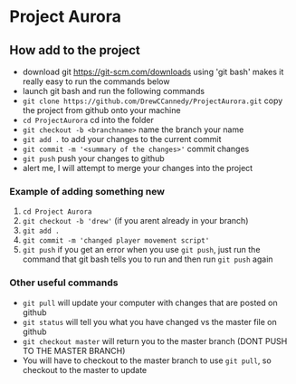 # Project Aurora
## How add to the project
- download git https://git-scm.com/downloads using 'git bash' makes it really easy to run the commands below
- launch git bash and run the following commands
- `git clone https://github.com/DrewCCannedy/ProjectAurora.git` copy the project from github onto your machine
- `cd ProjectAurora` cd into the folder 
- `git checkout -b <branchname>` name the branch your name
- `git add .` to add your changes to the current commit
- `git commit -m '<summary of the changes>'` commit changes
- `git push` push your changes to github
- alert me, I will attempt to merge your changes into the project

### Example of adding something new 
1. `cd Project Aurora`
2. `git checkout -b 'drew'` (if you arent already in your branch)
3. `git add .`
4. `git commit -m 'changed player movement script'`
5. `git push`
if you get an error when you use `git push`, just run the command that git bash tells you to run and then run `git push` again

### Other useful commands
- `git pull` will update your computer with changes that are posted on github
- `git status` will tell you what you have changed vs the master file on github
- `git checkout master` will return you to the master branch (DONT PUSH TO THE MASTER BRANCH) 
- You will have to checkout to the master branch to use `git pull`, so checkout to the master to update
